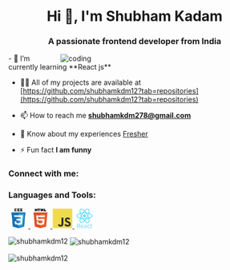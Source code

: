 <h1 align="center">Hi 👋, I'm Shubham Kadam</h1>
<h3 align="center">A passionate frontend developer from India</h3>

<img align="right" alt="coding" width="400" src="https://user-images.githubusercontent.com/55389276/140866485-8fb1c876-9a8f-4d6a-98dc-08c4981eaf70.gif">
- 🌱 I’m currently learning **React js**

<p align="right" alt="coding" width="400" src="https://www.youtube.com/redirect?event=video_description&redir_token=QUFFLUhqbDV3Qi1uQVIyb3NlMHhjdmVKTWpNbm5KNXYxQXxBQ3Jtc0tuQU1EdlFjYXFQTVpyOFpDZEZwMVQ2ZnZGZHZhUnhrd0ZGRFVOMkRTYmRMMWRnX1ItSndsWmJlME9YTXJrSTJONmRSY2lIbzlmMUVVeEFIY1ZEZTNWeG9ESlZOZjByd0VyUlZ5dmxhNzV6R1lUeksxaw&q=https%3A%2F%2Fuser-images.githubusercontent.com%2F55389276%2F140866485-8fb1c876-9a8f-4d6a-98dc-08c4981eaf70.gif&v=HD4cnRuSGN0">

- 👨‍💻 All of my projects are available at [https://github.com/shubhamkdm12?tab=repositories](https://github.com/shubhamkdm12?tab=repositories)

- 📫 How to reach me **shubhamkdm278@gmail.com**

- 📄 Know about my experiences [Fresher](Fresher)

- ⚡ Fun fact **I am funny**

<h3 align="left">Connect with me:</h3>
<p align="left">
</p>

<h3 align="left">Languages and Tools:</h3>
<p align="left"> <a href="https://www.w3schools.com/css/" target="_blank" rel="noreferrer"> <img src="https://raw.githubusercontent.com/devicons/devicon/master/icons/css3/css3-original-wordmark.svg" alt="css3" width="40" height="40"/> </a> <a href="https://www.w3.org/html/" target="_blank" rel="noreferrer"> <img src="https://raw.githubusercontent.com/devicons/devicon/master/icons/html5/html5-original-wordmark.svg" alt="html5" width="40" height="40"/> </a> <a href="https://developer.mozilla.org/en-US/docs/Web/JavaScript" target="_blank" rel="noreferrer"> <img src="https://raw.githubusercontent.com/devicons/devicon/master/icons/javascript/javascript-original.svg" alt="javascript" width="40" height="40"/> </a> <a href="https://reactjs.org/" target="_blank" rel="noreferrer"> <img src="https://raw.githubusercontent.com/devicons/devicon/master/icons/react/react-original-wordmark.svg" alt="react" width="40" height="40"/> </a> </p>

<p><img align="left" src="https://github-readme-stats.vercel.app/api/top-langs?username=shubhamkdm12&show_icons=true&locale=en&layout=compact" alt="shubhamkdm12" /></p>

<p>&nbsp;<img align="center" src="https://github-readme-stats.vercel.app/api?username=shubhamkdm12&show_icons=true&locale=en" alt="shubhamkdm12" /></p>

<p><img align="center" src="https://github-readme-streak-stats.herokuapp.com/?user=shubhamkdm12&" alt="shubhamkdm12" /></p>
